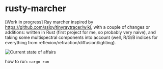 # rusty-marcher

[Work in progress]
Ray marcher inspired by https://github.com/ssloy/tinyraytracer/wiki, with a couple of changes or additions: written in Rust (first project for me, so probably very naive), and taking some multispectral components into account (well, R/G/B indices for everything from reflexion/refraction/diffusion/lighting).

![Current state of affairs](../blob/master/engine/out.png?raw=true)

how to run: `cargo run`
